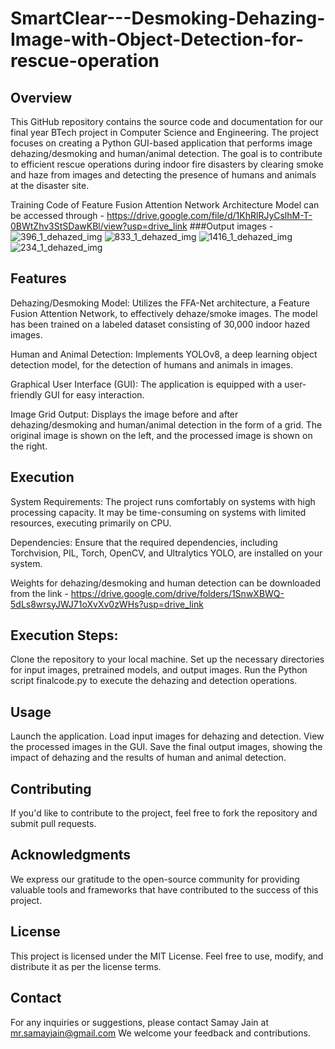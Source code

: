 # SmartClear---Desmoking-Dehazing-Image-with-Object-Detection-for-rescue-operation


## Overview
This GitHub repository contains the source code and documentation for our final year BTech project in Computer Science and Engineering. The project focuses on creating a Python GUI-based application that performs image dehazing/desmoking and human/animal detection. The goal is to contribute to efficient rescue operations during indoor fire disasters by clearing smoke and haze from images and detecting the presence of humans and animals at the disaster site.

Training Code of Feature Fusion Attention Network Architecture Model can be accessed through - https://drive.google.com/file/d/1KhRlRJyCslhM-T-0BWtZhv3StSDawKBl/view?usp=drive_link
###Output images - 
![396_1_dehazed_img](https://github.com/samay-jain/SmartClear---Desmoking-Dehazing-Image-with-Object-Detection-for-rescue-operation/assets/116068471/7001e1f4-b2ad-4702-b65a-d024d237a208)
![833_1_dehazed_img](https://github.com/samay-jain/SmartClear---Desmoking-Dehazing-Image-with-Object-Detection-for-rescue-operation/assets/116068471/e077cd91-d80c-4220-afe1-9c097f4b767f)
![1416_1_dehazed_img](https://github.com/samay-jain/SmartClear---Desmoking-Dehazing-Image-with-Object-Detection-for-rescue-operation/assets/116068471/50fef60a-bf05-4dfc-8b01-5ddc971fc329)
![234_1_dehazed_img](https://github.com/samay-jain/SmartClear---Desmoking-Dehazing-Image-with-Object-Detection-for-rescue-operation/assets/116068471/784fbbba-6e83-4228-82c5-c0ec013be8c1)

## Features
Dehazing/Desmoking Model: Utilizes the FFA-Net architecture, a Feature Fusion Attention Network, to effectively dehaze/smoke images. The model has been trained on a labeled dataset consisting of 30,000 indoor hazed images.

Human and Animal Detection: Implements YOLOv8, a deep learning object detection model, for the detection of humans and animals in images.

Graphical User Interface (GUI): The application is equipped with a user-friendly GUI for easy interaction.

Image Grid Output: Displays the image before and after dehazing/desmoking and human/animal detection in the form of a grid. The original image is shown on the left, and the processed image is shown on the right.

## Execution
System Requirements: The project runs comfortably on systems with high processing capacity. It may be time-consuming on systems with limited resources, executing primarily on CPU.

Dependencies: Ensure that the required dependencies, including Torchvision, PIL, Torch, OpenCV, and Ultralytics YOLO, are installed on your system.

Weights for dehazing/desmoking and human detection can be downloaded from the link - https://drive.google.com/drive/folders/1SnwXBWQ-5dLs8wrsyJWJ71oXvXv0zWHs?usp=drive_link

## Execution Steps:

Clone the repository to your local machine.
Set up the necessary directories for input images, pretrained models, and output images.
Run the Python script finalcode.py to execute the dehazing and detection operations.
## Usage
Launch the application.
Load input images for dehazing and detection.
View the processed images in the GUI.
Save the final output images, showing the impact of dehazing and the results of human and animal detection.
## Contributing
If you'd like to contribute to the project, feel free to fork the repository and submit pull requests.

## Acknowledgments
We express our gratitude to the open-source community for providing valuable tools and frameworks that have contributed to the success of this project.

## License
This project is licensed under the MIT License. Feel free to use, modify, and distribute it as per the license terms.

## Contact
For any inquiries or suggestions, please contact Samay Jain at mr.samayjain@gmail.com We welcome your feedback and contributions.
